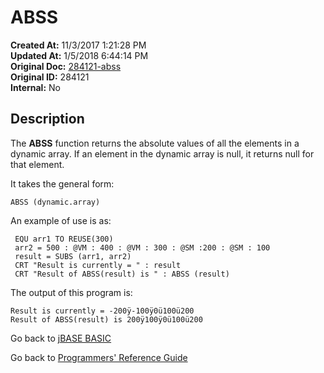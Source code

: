 # ABSS

**Created At:** 11/3/2017 1:21:28 PM  
**Updated At:** 1/5/2018 6:44:14 PM  
**Original Doc:** [284121-abss](https://docs.jbase.com/36868-jbase-basic/284121-abss)  
**Original ID:** 284121  
**Internal:** No  

## Description

The **ABSS** function returns the absolute values of all the elements in a dynamic array. If an element in the dynamic array is null, it returns null for that element. 

It takes the general form:

```
ABSS (dynamic.array)
```

An example of use is as:

```
 EQU arr1 TO REUSE(300)
 arr2 = 500 : @VM : 400 : @VM : 300 : @SM :200 : @SM : 100
 result = SUBS (arr1, arr2)
 CRT "Result is currently = " : result
 CRT "Result of ABSS(result) is " : ABSS (result)
```

The output of this program is:

```
Result is currently = -200ÿ-100ÿ0ü100ü200
Result of ABSS(result) is 200ÿ100ÿ0ü100ü200
```

Go back to [jBASE BASIC](./../README.md)

Go back to [Programmers' Reference Guide](./../../reference-guides/jbc/README.md)
